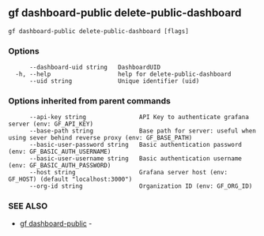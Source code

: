 ## gf dashboard-public delete-public-dashboard



```
gf dashboard-public delete-public-dashboard [flags]
```

### Options

```
      --dashboard-uid string   DashboardUID
  -h, --help                   help for delete-public-dashboard
      --uid string             Unique identifier (uid)
```

### Options inherited from parent commands

```
      --api-key string               API Key to authenticate grafana server (env: GF_API_KEY)
      --base-path string             Base path for server: useful when using sever behind reverse proxy (env: GF_BASE_PATH)
      --basic-user-password string   Basic authentication password (env: GF_BASIC_AUTH_USERNAME)
      --basic-user-username string   Basic authentication username (env: GF_BASIC_AUTH_PASSWORD)
      --host string                  Grafana server host (env: GF_HOST) (default "localhost:3000")
      --org-id string                Organization ID (env: GF_ORG_ID)
```

### SEE ALSO

* [gf dashboard-public](gf_dashboard-public.md)	 - 

